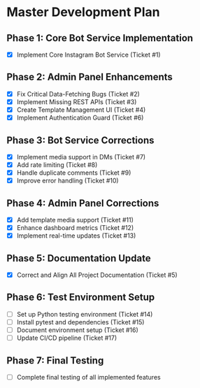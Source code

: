 # Master Development Plan

## Phase 1: Core Bot Service Implementation
- [x] Implement Core Instagram Bot Service (Ticket #1)

## Phase 2: Admin Panel Enhancements
- [x] Fix Critical Data-Fetching Bugs (Ticket #2)
- [x] Implement Missing REST APIs (Ticket #3)
- [x] Create Template Management UI (Ticket #4)
- [x] Implement Authentication Guard (Ticket #6)

## Phase 3: Bot Service Corrections
- [x] Implement media support in DMs (Ticket #7)
- [x] Add rate limiting (Ticket #8)
- [x] Handle duplicate comments (Ticket #9)
- [x] Improve error handling (Ticket #10)

## Phase 4: Admin Panel Corrections
- [x] Add template media support (Ticket #11)
- [x] Enhance dashboard metrics (Ticket #12)
- [x] Implement real-time updates (Ticket #13)

## Phase 5: Documentation Update
- [x] Correct and Align All Project Documentation (Ticket #5)

## Phase 6: Test Environment Setup
- [ ] Set up Python testing environment (Ticket #14)
- [ ] Install pytest and dependencies (Ticket #15)
- [ ] Document environment setup (Ticket #16)
- [ ] Update CI/CD pipeline (Ticket #17)

## Phase 7: Final Testing
- [ ] Complete final testing of all implemented features
